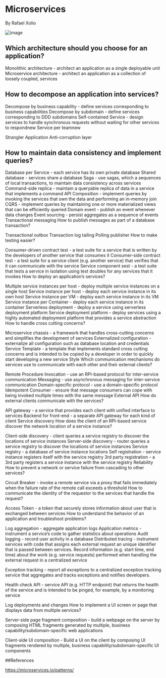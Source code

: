 # Microservices
By Rafael Xolio


![image](https://github.com/user-attachments/assets/05302bbe-8cf8-4d32-8e39-8fbd8ab1003c)

## Which architecture should you choose for an application?

Monolithic architecture - architect an application as a single deployable unit
Microservice architecture - architect an application as a collection of loosely coupled, services

## How to decompose an application into services?

Decompose by business capability - define services corresponding to business capabilities
Decompose by subdomain - define services corresponding to DDD subdomains
Self-contained Service - design services to handle synchronous requests without waiting for other services to respondnew
Service per teamnew

Strangler Application
Anti-corruption layer

## How to maintain data consistency and implement queries?

Database per Service - each service has its own private database
Shared database - services share a database
Saga - use sagas, which a sequences of local transactions, to maintain data consistency across services
Command-side replica - maintain a queryable replica of data in a service that implements a command
API Composition - implement queries by invoking the services that own the data and performing an in-memory join
CQRS - implement queries by maintaining one or more materialized views that can be efficiently queried
Domain event - publish an event whenever data changes
Event sourcing - persist aggregates as a sequence of events
Transactional messaging
How to publish messages as part of a database transaction?

Transactional outbox
Transaction log tailing
Polling publisher
How to make testing easier?

Consumer-driven contract test - a test suite for a service that is written by the developers of another service that consumes it
Consumer-side contract test - a test suite for a service client (e.g. another service) that verifies that it can communicate with the service
Service component sest - a test suite that tests a service in isolation using test doubles for any services that it invokes
How to deploy an application’s services?

Multiple service instances per host - deploy multiple service instances on a single host
Service instance per host - deploy each service instance in its own host
Service instance per VM - deploy each service instance in its VM
Service instance per Container - deploy each service instance in its container
Serverless deployment - deploy a service using serverless deployment platform
Service deployment platform - deploy services using a highly automated deployment platform that provides a service abstraction
How to handle cross cutting concerns?

Microservice chassis - a framework that handles cross-cutting concerns and simplifies the development of services
Externalized configuration - externalize all configuration such as database location and credentials
Service Template - a template that implements standard cross cutting concerns and is intended to be copied by a developer in order to quickly start developing a new service
Style
Which communication mechanisms do services use to communicate with each other and their external clients?

Remote Procedure Invocation - use an RPI-based protocol for inter-service communication
Messaging - use asynchronous messaging for inter-service communication
Domain-specific protocol - use a domain-specific protocol
Idempotent Consumer - ensure that message consumers can cope with being invoked multiple times with the same message
External API
How do external clients communicate with the services?

API gateway - a service that provides each client with unified interface to services
Backend for front-end - a separate API gateway for each kind of client
Service discovery
How does the client of an RPI-based service discover the network location of a service instance?

Client-side discovery - client queries a service registry to discover the locations of service instances
Server-side discovery - router queries a service registry to discover the locations of service instances
Service registry - a database of service instance locations
Self registration - service instance registers itself with the service registry
3rd party registration - a 3rd party registers a service instance with the service registry
Reliability
How to prevent a network or service failure from cascading to other services?

Circuit Breaker - invoke a remote service via a proxy that fails immediately when the failure rate of the remote call exceeds a threshold
How to communicate the identity of the requestor to the services that handle the request?

Access Token - a token that securely stores information about user that is exchanged between services
How to understand the behavior of an application and troubleshoot problems?

Log aggregation - aggregate application logs
Application metrics - instrument a service’s code to gather statistics about operations
Audit logging - record user activity in a database
Distributed tracing - instrument services with code that assigns each external request an unique identifier that is passed between services. Record information (e.g. start time, end time) about the work (e.g. service requests) performed when handling the external request in a centralized service

Exception tracking - report all exceptions to a centralized exception tracking service that aggregates and tracks exceptions and notifies developers.

Health check API - service API (e.g. HTTP endpoint) that returns the health of the service and is intended to be pinged, for example, by a monitoring service

Log deployments and changes
How to implement a UI screen or page that displays data from multiple services?

Server-side page fragment composition - build a webpage on the server by composing HTML fragments generated by multiple, business capability/subdomain-specific web applications

Client-side UI composition - Build a UI on the client by composing UI fragments rendered by multiple, business capability/subdomain-specific UI components


##References

https://microservices.io/patterns/
